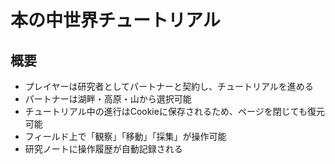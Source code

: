 # 本の中世界チュートリアル

## 概要
- プレイヤーは研究者としてパートナーと契約し、チュートリアルを進める
- パートナーは湖畔・高原・山から選択可能
- チュートリアル中の進行はCookieに保存されるため、ページを閉じても復元可能
- フィールド上で「観察」「移動」「採集」が操作可能
- 研究ノートに操作履歴が自動記録される